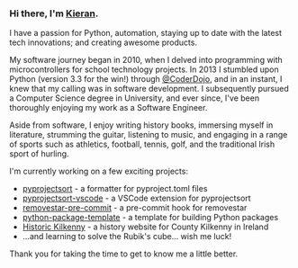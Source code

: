 ### Hi there, I'm [Kieran](https://github.com/kieran-ryan).

I have a passion for Python, automation, staying up to date with the latest tech innovations; and creating awesome products.

My software journey began in 2010, when I delved into programming with microcontrollers for school technology projects. In 2013 I stumbled upon Python (version 3.3 for the win!) through [@CoderDojo](https://github.com/CoderDojo), and in an instant, I knew that my calling was in software development. I subsequently pursued a Computer Science degree in University, and ever since, I've been thoroughly enjoying my work as a Software Engineer.

Aside from software, I enjoy writing history books, immersing myself in literature, strumming the guitar, listening to music, and engaging in a range of sports such as athletics, football, tennis, golf, and the traditional Irish sport of hurling.

I'm currently working on a few exciting projects:

- [pyprojectsort](https://github.com/kieran-ryan/pyprojectsort) - a formatter for pyproject.toml files
- [pyprojectsort-vscode](https://github.com/kieran-ryan/pyprojectsort-vscode) - a VSCode extension for pyprojectsort
- [removestar-pre-commit](https://github.com/kieran-ryan/removestar-pre-commit) - a pre-commit hook for removestar
- [python-package-template](https://github.com/kieran-ryan/python-package-template) - a template for building Python packages
- [Historic Kilkenny](https://historickilkenny.com) - a history website for County Kilkenny in Ireland
- ...and learning to solve the Rubik's cube... wish me luck!

Thank you for taking the time to get to know me a little better.
